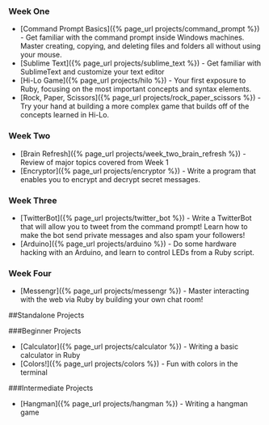 ### Week One

* [Command Prompt Basics]({% page_url projects/command_prompt %}) - Get familiar with the command prompt inside Windows machines. Master creating, copying, and deleting files and folders all without using your mouse.
* [Sublime Text]({% page_url projects/sublime_text %}) - Get familiar with SublimeText and customize your text editor
* [Hi-Lo Game]({% page_url projects/hilo %}) - Your first exposure to Ruby, focusing on the most important concepts and syntax elements.
* [Rock, Paper, Scissors]({% page_url projects/rock_paper_scissors %}) - Try your hand at building a more complex game that builds off of the concepts learned in Hi-Lo.

### Week Two

* [Brain Refresh]({% page_url projects/week_two_brain_refresh %}) - Review of major topics covered from Week 1
* [Encryptor]({% page_url projects/encryptor %}) - Write a program that enables you to encrypt and decrypt secret messages.


### Week Three
* [TwitterBot]({% page_url projects/twitter_bot %}) - Write a TwitterBot that will allow you to tweet from the command prompt! Learn how to make the bot send private messages and also spam your followers!
* [Arduino]({% page_url projects/arduino %}) - Do some hardware hacking with an Arduino, and learn to control LEDs from a Ruby script.

### Week Four
* [Messengr]({% page_url projects/messengr %}) - Master interacting with the web via Ruby by building your own chat room!

##Standalone Projects

###Beginner Projects
* [Calculator]({% page_url projects/calculator %}) - Writing a basic calculator in Ruby
* [Colors!]({% page_url projects/colors %}) - Fun with colors in the terminal

###Intermediate Projects
* [Hangman]({% page_url projects/hangman %}) - Writing a hangman game
